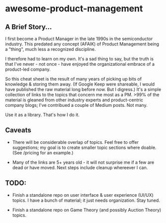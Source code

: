 # awesome-product-management

## A Brief Story...

I first become a Product Manager in the late 1990s in the semiconductor industry. This predated any concept (AFAIK) of Product Management being a "thing", much less a recognized discipline.

I therefore had to learn on my own. It's a sad thing to say, but the truth is that I've never - not once - have enjoyed the organizational embrace of a product-led company. 

So this cheat sheet is the result of many years of picking up bits of knowledge & storing them away. (If Google Keep were shareable, I would have published the raw material long before now. But I digress.) It's a simple collection of links to the topics that concern me most as a PM. >99% of the material is gleaned from other industry experts and product-centric company blogs; I've contribued a couple of Medium posts. Not many.

Use it as a library. That's how I do it.

## Caveats

* There will be considerable overlap of topics. Feel free to offer suggestions; my goal is to create smaller topic sections where doable. (See /pricing for an example.)

* Many of the links are 5+ years old - it will not surprise me if a few are dead or have moved. Next steps include cleanup whereever I can.

## TODO:

* Finish a standalone repo on user interface & user experience (UI/UX) topics. I have a bunch of material; it just needs organization. Stay tuned.

* Finish a standalone repo on Game Theory (and possibly Auction Theory) topics.

